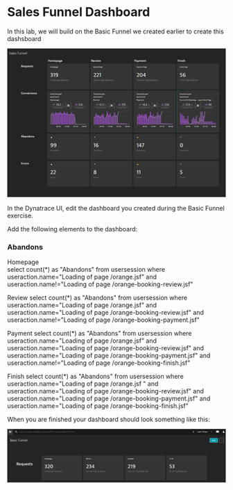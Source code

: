 # Sales Funnel Dashboard

In this lab, we will build on the Basic Funnel we created earlier to create this dashsboard

![USQL Icon](/img/sales-funnel-done.PNG)

In the Dynatrace UI, edit the dashboard you created during the Basic Funnel exercise.

Add the following elements to the dashboard:

### Abandons

Homepage  
      select count(*) as "Abandons" from usersession where useraction.name="Loading of page /orange.jsf" and useraction.name!="Loading of page /orange-booking-review.jsf"  
    
Review
      select count(*) as "Abandons" from usersession where useraction.name="Loading of page /orange.jsf" and useraction.name="Loading of page /orange-booking-review.jsf" and useraction.name!="Loading of page /orange-booking-payment.jsf"  
      
Payment
     select count(*) as "Abandons" from usersession where useraction.name="Loading of page /orange.jsf" and useraction.name="Loading of page /orange-booking-review.jsf" and useraction.name="Loading of page /orange-booking-payment.jsf" and useraction.name!="Loading of page /orange-booking-finish.jsf"  

Finish
     select count(*) as "Abandons" from usersession where useraction.name="Loading of page /orange.jsf " and useraction.name="Loading of page /orange-booking-review.jsf" and useraction.name="Loading of page /orange-booking-payment.jsf" and useraction.name="Loading of page /orange-booking-finish.jsf"



When you are finished your dashboard should look something like this:

![Dashboard Basic Funnel](/img/usql-basic-funnel.PNG)
